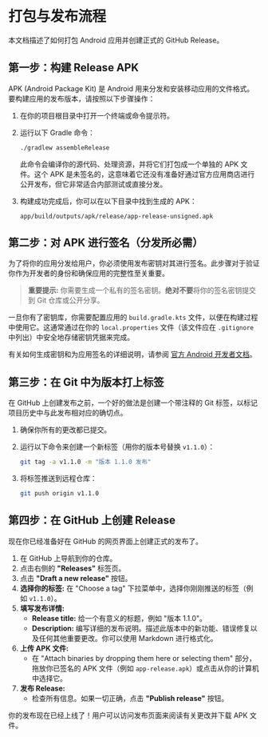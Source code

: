 # 打包与发布流程

本文档描述了如何打包 Android 应用并创建正式的 GitHub Release。

## 第一步：构建 Release APK

APK (Android Package Kit) 是 Android 用来分发和安装移动应用的文件格式。要构建应用的发布版本，请按照以下步骤操作：

1.  在你的项目根目录中打开一个终端或命令提示符。
2.  运行以下 Gradle 命令：

    ```bash
    ./gradlew assembleRelease
    ```

    此命令会编译你的源代码、处理资源，并将它们打包成一个单独的 APK 文件。这个 APK 是未签名的，这意味着它还没有准备好通过官方应用商店进行公开发布，但它非常适合内部测试或直接分发。

3.  构建成功完成后，你可以在以下目录中找到生成的 APK：

    `app/build/outputs/apk/release/app-release-unsigned.apk`

## 第二步：对 APK 进行签名（分发所必需）

为了将你的应用分发给用户，你必须使用发布密钥对其进行签名。此步骤对于验证你作为开发者的身份和确保应用的完整性至关重要。

> **重要提示:** 你需要生成一个私有的签名密钥。**绝对不要**将你的签名密钥提交到 Git 仓库或公开分享。

一旦你有了密钥库，你需要配置应用的 `build.gradle.kts` 文件，以便在构建过程中使用它。这通常通过在你的 `local.properties` 文件（该文件应在 `.gitignore` 中列出）中安全地存储密钥凭据来完成。

有关如何生成密钥和为应用签名的详细说明，请参阅 [官方 Android 开发者文档](https://developer.android.com/studio/publish/app-signing)。

## 第三步：在 Git 中为版本打上标签

在 GitHub 上创建发布之前，一个好的做法是创建一个带注释的 Git 标签，以标记项目历史中与此发布相对应的确切点。

1.  确保你所有的更改都已提交。
2.  运行以下命令来创建一个新标签（用你的版本号替换 `v1.1.0`）：

    ```bash
    git tag -a v1.1.0 -m "版本 1.1.0 发布"
    ```

3.  将标签推送到远程仓库：

    ```bash
    git push origin v1.1.0
    ```

## 第四步：在 GitHub 上创建 Release

现在你已经准备好在 GitHub 的网页界面上创建正式的发布了。

1.  在 GitHub 上导航到你的仓库。
2.  点击右侧的 **"Releases"** 标签页。
3.  点击 **"Draft a new release"** 按钮。
4.  **选择你的标签:** 在 "Choose a tag" 下拉菜单中，选择你刚刚推送的标签（例如 `v1.1.0`）。
5.  **填写发布详情:**
    *   **Release title:** 给一个有意义的标题，例如 "版本 1.1.0"。
    *   **Description:** 编写详细的发布说明。描述此版本中的新功能、错误修复以及任何其他重要更改。你可以使用 Markdown 进行格式化。
6.  **上传 APK 文件:**
    *   在 "Attach binaries by dropping them here or selecting them" 部分，拖放你已签名的 APK 文件（例如 `app-release.apk`）或点击从你的计算机中选择它。
7.  **发布 Release:**
    *   检查所有信息。如果一切正确，点击 **"Publish release"** 按钮。

你的发布现在已经上线了！用户可以访问发布页面来阅读有关更改并下载 APK 文件。 